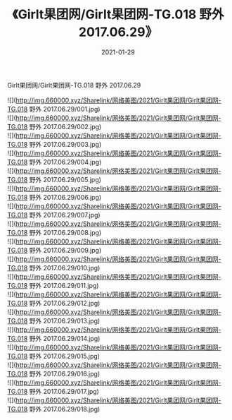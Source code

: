 ﻿---
layout: post
title:  《Girlt果团网/Girlt果团网-TG.018 野外 2017.06.29》
date:   2021-01-29
img: http://img.660000.xyz/Sharelink/网络美图/2021/Girlt果团网/Girlt果团网-TG.018 野外 2017.06.29/000.jpg
categories: [美女, 清纯, 唯美]
---

Girlt果团网/Girlt果团网-TG.018 野外 2017.06.29

 ![](http://img.660000.xyz/Sharelink/网络美图/2021/Girlt果团网/Girlt果团网-TG.018 野外 2017.06.29/001.jpg) <br>![](http://img.660000.xyz/Sharelink/网络美图/2021/Girlt果团网/Girlt果团网-TG.018 野外 2017.06.29/002.jpg) <br>![](http://img.660000.xyz/Sharelink/网络美图/2021/Girlt果团网/Girlt果团网-TG.018 野外 2017.06.29/003.jpg) <br>![](http://img.660000.xyz/Sharelink/网络美图/2021/Girlt果团网/Girlt果团网-TG.018 野外 2017.06.29/004.jpg) <br>![](http://img.660000.xyz/Sharelink/网络美图/2021/Girlt果团网/Girlt果团网-TG.018 野外 2017.06.29/005.jpg) <br>![](http://img.660000.xyz/Sharelink/网络美图/2021/Girlt果团网/Girlt果团网-TG.018 野外 2017.06.29/006.jpg) <br>![](http://img.660000.xyz/Sharelink/网络美图/2021/Girlt果团网/Girlt果团网-TG.018 野外 2017.06.29/007.jpg) <br>![](http://img.660000.xyz/Sharelink/网络美图/2021/Girlt果团网/Girlt果团网-TG.018 野外 2017.06.29/008.jpg) <br>![](http://img.660000.xyz/Sharelink/网络美图/2021/Girlt果团网/Girlt果团网-TG.018 野外 2017.06.29/009.jpg) <br>![](http://img.660000.xyz/Sharelink/网络美图/2021/Girlt果团网/Girlt果团网-TG.018 野外 2017.06.29/010.jpg) <br>![](http://img.660000.xyz/Sharelink/网络美图/2021/Girlt果团网/Girlt果团网-TG.018 野外 2017.06.29/011.jpg) <br>![](http://img.660000.xyz/Sharelink/网络美图/2021/Girlt果团网/Girlt果团网-TG.018 野外 2017.06.29/012.jpg) <br>![](http://img.660000.xyz/Sharelink/网络美图/2021/Girlt果团网/Girlt果团网-TG.018 野外 2017.06.29/013.jpg) <br>![](http://img.660000.xyz/Sharelink/网络美图/2021/Girlt果团网/Girlt果团网-TG.018 野外 2017.06.29/014.jpg) <br>![](http://img.660000.xyz/Sharelink/网络美图/2021/Girlt果团网/Girlt果团网-TG.018 野外 2017.06.29/015.jpg) <br>![](http://img.660000.xyz/Sharelink/网络美图/2021/Girlt果团网/Girlt果团网-TG.018 野外 2017.06.29/016.jpg) <br>![](http://img.660000.xyz/Sharelink/网络美图/2021/Girlt果团网/Girlt果团网-TG.018 野外 2017.06.29/017.jpg) <br>![](http://img.660000.xyz/Sharelink/网络美图/2021/Girlt果团网/Girlt果团网-TG.018 野外 2017.06.29/018.jpg) <br>